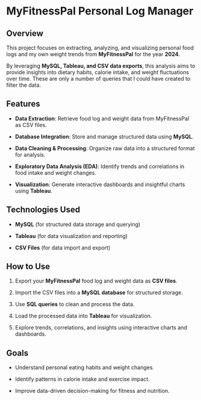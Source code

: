 # MyFitnessPal Personal Log Manager

## Overview

This project focuses on extracting, analyzing, and visualizing personal food logs and my own weight trends from **MyFitnessPal** for the year **2024**. 

By leveraging **MySQL, Tableau, and CSV data exports**, this analysis aims to provide insights into dietary habits, calorie intake, and weight fluctuations over time. These are only a number of queries that I could have created to filter the data. 

## Features

- **Data Extraction**: Retrieve food log and weight data from MyFitnessPal as CSV files.
  
- **Database Integration**: Store and manage structured data using **MySQL**.
  
- **Data Cleaning & Processing**: Organize raw data into a structured format for analysis.
  
- **Exploratory Data Analysis (EDA)**: Identify trends and correlations in food intake and weight changes.
  
- **Visualization**: Generate interactive dashboards and insightful charts using **Tableau**.

## Technologies Used

- **MySQL** (for structured data storage and querying)
  
- **Tableau** (for data visualization and reporting)
  
- **CSV Files** (for data import and export)
  
## How to Use

1. Export your **MyFitnessPal** food log and weight data as **CSV files**.
  
2. Import the CSV files into a **MySQL database** for structured storage.
  
3. Use **SQL queries** to clean and process the data.
  
4. Load the processed data into **Tableau** for visualization.
  
5. Explore trends, correlations, and insights using interactive charts and dashboards.

## Goals

- Understand personal eating habits and weight changes.
  
- Identify patterns in calorie intake and exercise impact.
  
- Improve data-driven decision-making for fitness and nutrition.

